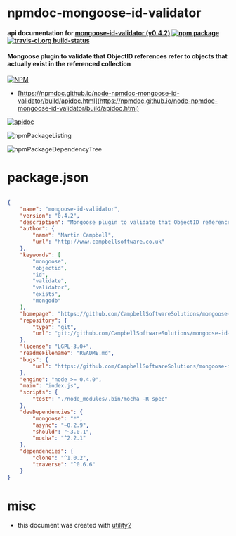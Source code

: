 # npmdoc-mongoose-id-validator

#### api documentation for  [mongoose-id-validator (v0.4.2)](https://github.com/CampbellSoftwareSolutions/mongoose-id-validator)  [![npm package](https://img.shields.io/npm/v/npmdoc-mongoose-id-validator.svg?style=flat-square)](https://www.npmjs.org/package/npmdoc-mongoose-id-validator) [![travis-ci.org build-status](https://api.travis-ci.org/npmdoc/node-npmdoc-mongoose-id-validator.svg)](https://travis-ci.org/npmdoc/node-npmdoc-mongoose-id-validator)

#### Mongoose plugin to validate that ObjectID references refer to objects that actually exist in the referenced collection

[![NPM](https://nodei.co/npm/mongoose-id-validator.png?downloads=true&downloadRank=true&stars=true)](https://www.npmjs.com/package/mongoose-id-validator)

- [https://npmdoc.github.io/node-npmdoc-mongoose-id-validator/build/apidoc.html](https://npmdoc.github.io/node-npmdoc-mongoose-id-validator/build/apidoc.html)

[![apidoc](https://npmdoc.github.io/node-npmdoc-mongoose-id-validator/build/screenCapture.buildCi.browser.%252Ftmp%252Fbuild%252Fapidoc.html.png)](https://npmdoc.github.io/node-npmdoc-mongoose-id-validator/build/apidoc.html)

![npmPackageListing](https://npmdoc.github.io/node-npmdoc-mongoose-id-validator/build/screenCapture.npmPackageListing.svg)

![npmPackageDependencyTree](https://npmdoc.github.io/node-npmdoc-mongoose-id-validator/build/screenCapture.npmPackageDependencyTree.svg)



# package.json

```json

{
    "name": "mongoose-id-validator",
    "version": "0.4.2",
    "description": "Mongoose plugin to validate that ObjectID references refer to objects that actually exist in the referenced collection",
    "author": {
        "name": "Martin Campbell",
        "url": "http://www.campbellsoftware.co.uk"
    },
    "keywords": [
        "mongoose",
        "objectid",
        "id",
        "validate",
        "validator",
        "exists",
        "mongodb"
    ],
    "homepage": "https://github.com/CampbellSoftwareSolutions/mongoose-id-validator",
    "repository": {
        "type": "git",
        "url": "git://github.com/CampbellSoftwareSolutions/mongoose-id-validator"
    },
    "license": "LGPL-3.0+",
    "readmeFilename": "README.md",
    "bugs": {
        "url": "https://github.com/CampbellSoftwareSolutions/mongoose-id-validator/issues"
    },
    "engine": "node >= 0.4.0",
    "main": "index.js",
    "scripts": {
        "test": "./node_modules/.bin/mocha -R spec"
    },
    "devDependencies": {
        "mongoose": "*",
        "async": "~0.2.9",
        "should": "~3.0.1",
        "mocha": "^2.2.1"
    },
    "dependencies": {
        "clone": "^1.0.2",
        "traverse": "^0.6.6"
    }
}
```



# misc
- this document was created with [utility2](https://github.com/kaizhu256/node-utility2)

